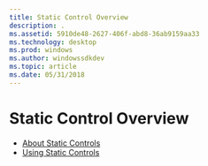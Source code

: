 ```yaml
---
title: Static Control Overview
description: .
ms.assetid: 5910de48-2627-406f-abd8-36ab9159aa33
ms.technology: desktop
ms.prod: windows
ms.author: windowssdkdev
ms.topic: article
ms.date: 05/31/2018
---
```


# Static Control Overview

-   [About Static Controls](about-static-controls.md)
-   [Using Static Controls](using-static-controls.md)

 

 




